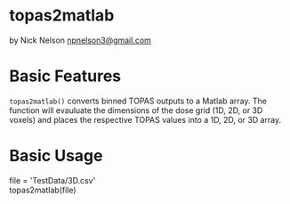 # topas2matlab
by Nick Nelson <npnelson3@gmail.com>

# Basic Features
`topas2matlab()` converts binned TOPAS outputs to a Matlab array. The function will evauluate the dimensions of the dose grid (1D, 2D, or 3D voxels) and places the respective TOPAS values into a 1D, 2D, or 3D array.

# Basic Usage
file = 'TestData/3D.csv'\
topas2matlab(file)

